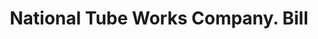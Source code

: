 ---
doi: 10.7916/D8BZ7J6R
date_other: '1880'
date_other_textual: 1880-1889
form: printed ephemera
genre:
- Invoices
name:
- National Tube Works Company
object_in_context_url: https://biggert.cul.columbia.edu/items/view/ave_biggert_01666
subject_hierarchical_geographic:
- New York, New York, United States
subject_name:
- National Tube Works Company
title: National Tube Works Company. Bill
sort_title: National Tube Works Company. Bill
call_number: ave_biggert_01666
coordinates:
- 40.71277777777778,-74.00583333333333
pid: ave_biggert_01666
identifiers: ave_biggert_01666
thumbnail: https://derivativo-2.library.columbia.edu/iiif/2/ldpd:490780/full/!256,256/0/native.jpg
permalink: /biggert/ave_biggert_01666/
layout: iiif-image-page
---